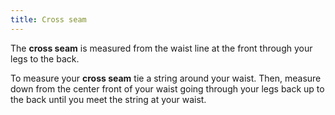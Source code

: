 ```yaml
---
title: Cross seam
---
```


The **cross seam** is measured from the waist line at the front through your legs to the back.

To measure your **cross seam** tie a string around your waist. Then, measure down from the center front of your waist going through your legs back up to the back until you meet the string at your waist.
